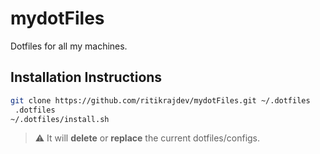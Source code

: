 # mydotFiles
Dotfiles for all my machines.

## Installation Instructions

```bash
git clone https://github.com/ritikrajdev/mydotFiles.git ~/.dotfiles
 .dotfiles
~/.dotfiles/install.sh
```

> :warning: It will **delete** or **replace** the current dotfiles/configs.

